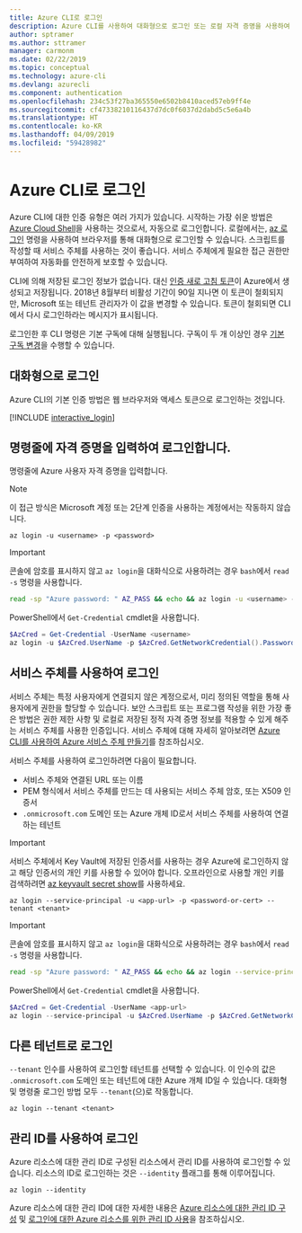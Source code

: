 ```yaml
---
title: Azure CLI로 로그인
description: Azure CLI를 사용하여 대화형으로 로그인 또는 로컬 자격 증명을 사용하여 로그인
author: sptramer
ms.author: sttramer
manager: carmonm
ms.date: 02/22/2019
ms.topic: conceptual
ms.technology: azure-cli
ms.devlang: azurecli
ms.component: authentication
ms.openlocfilehash: 234c53f27ba365550e6502b8410aced57eb9ff4e
ms.sourcegitcommit: cf47338210116437d7dc0f6037d2dabd5c5e6a4b
ms.translationtype: HT
ms.contentlocale: ko-KR
ms.lasthandoff: 04/09/2019
ms.locfileid: "59428982"
---
```

# <a name="sign-in-with-azure-cli"></a>Azure CLI로 로그인 

Azure CLI에 대한 인증 유형은 여러 가지가 있습니다. 시작하는 가장 쉬운 방법은 [Azure Cloud Shell](/azure/cloud-shell/overview)을 사용하는 것으로서, 자동으로 로그인합니다.
로컬에서는, [az 로그인](/cli/azure/reference-index#az-login) 명령을 사용하여 브라우저를 통해 대화형으로 로그인할 수 있습니다. 스크립트를 작성할 때 서비스 주체를 사용하는 것이 좋습니다. 서비스 주체에게 필요한 접근 권한만 부여하여 자동화를 안전하게 보호할 수 있습니다.

CLI에 의해 저장된 로그인 정보가 없습니다. 대신 [인증 새로 고침 토큰](https://docs.microsoft.com/en-us/azure/active-directory/develop/v1-id-and-access-tokens#refresh-tokens)이 Azure에서 생성되고 저장됩니다. 2018년 8월부터 비활성 기간이 90일 지나면 이 토큰이 철회되지만, Microsoft 또는 테넌트 관리자가 이 값을 변경할 수 있습니다. 토큰이 철회되면 CLI에서 다시 로그인하라는 메시지가 표시됩니다.

로그인한 후 CLI 명령은 기본 구독에 대해 실행됩니다. 구독이 두 개 이상인 경우 [기본 구독 변경](manage-azure-subscriptions-azure-cli.md)을 수행할 수 있습니다.

## <a name="sign-in-interactively"></a>대화형으로 로그인

Azure CLI의 기본 인증 방법은 웹 브라우저와 액세스 토큰으로 로그인하는 것입니다.

[!INCLUDE [interactive_login](includes/interactive-login.md)]

## <a name="sign-in-with-credentials-on-the-command-line"></a>명령줄에 자격 증명을 입력하여 로그인합니다.

명령줄에 Azure 사용자 자격 증명을 입력합니다.

> [!Note]
> 이 접근 방식은 Microsoft 계정 또는 2단계 인증을 사용하는 계정에서는 작동하지 않습니다.

```azurecli-interactive
az login -u <username> -p <password>
```

> [!IMPORTANT]
> 콘솔에 암호를 표시하지 않고 `az login`을 대화식으로 사용하려는 경우 `bash`에서 `read -s` 명령을 사용합니다.
>
> ```bash
> read -sp "Azure password: " AZ_PASS && echo && az login -u <username> -p $AZ_PASS
> ```
>
> PowerShell에서 `Get-Credential` cmdlet을 사용합니다.
>
> ```powershell
> $AzCred = Get-Credential -UserName <username>
> az login -u $AzCred.UserName -p $AzCred.GetNetworkCredential().Password
> ```

## <a name="sign-in-with-a-service-principal"></a>서비스 주체를 사용하여 로그인

서비스 주체는 특정 사용자에게 연결되지 않은 계정으로서, 미리 정의된 역할을 통해 사용자에게 권한을 할당할 수 있습니다. 보안 스크립트 또는 프로그램 작성을 위한 가장 좋은 방법은 권한 제한 사항 및 로컬로 저장된 정적 자격 증명 정보를 적용할 수 있게 해주는 서비스 주체를 사용한 인증입니다. 서비스 주체에 대해 자세히 알아보려면 [Azure CLI를 사용하여 Azure 서비스 주체 만들기](create-an-azure-service-principal-azure-cli.md)를 참조하십시오.

서비스 주체를 사용하여 로그인하려면 다음이 필요합니다.

* 서비스 주체와 연결된 URL 또는 이름
* PEM 형식에서 서비스 주체를 만드는 데 사용되는 서비스 주체 암호, 또는 X509 인증서
* `.onmicrosoft.com` 도메인 또는 Azure 개체 ID로서 서비스 주체를 사용하여 연결하는 테넌트

> [!IMPORTANT]
>
> 서비스 주체에서 Key Vault에 저장된 인증서를 사용하는 경우 Azure에 로그인하지 않고 해당 인증서의 개인 키를 사용할 수 있어야 합니다. 오프라인으로 사용할 개인 키를 검색하려면 [az keyvault secret show](/cli/azure/keyvault/secret)를 사용하세요.

```azurecli-interactive
az login --service-principal -u <app-url> -p <password-or-cert> --tenant <tenant>
```

> [!IMPORTANT]
> 콘솔에 암호를 표시하지 않고 `az login`을 대화식으로 사용하려는 경우 `bash`에서 `read -s` 명령을 사용합니다.
>
> ```bash
> read -sp "Azure password: " AZ_PASS && echo && az login --service-principal -u <app-url> -p $AZ_PASS --tenant <tenant>
> ```
>
> PowerShell에서 `Get-Credential` cmdlet을 사용합니다.
>
> ```powershell
> $AzCred = Get-Credential -UserName <app-url>
> az login --service-principal -u $AzCred.UserName -p $AzCred.GetNetworkCredential().Password --tenant <tenant>
> ```

## <a name="sign-in-with-a-different-tenant"></a>다른 테넌트로 로그인

`--tenant` 인수를 사용하여 로그인할 테넌트를 선택할 수 있습니다. 이 인수의 값은 `.onmicrosoft.com` 도메인 또는 테넌트에 대한 Azure 개체 ID일 수 있습니다. 대화형 및 명령줄 로그인 방법 모두 `--tenant`(으)로 작동합니다.

```azurecli-interactive
az login --tenant <tenant>
```

## <a name="sign-in-with-a-managed-identity"></a>관리 ID를 사용하여 로그인

Azure 리소스에 대한 관리 ID로 구성된 리소스에서 관리 ID를 사용하여 로그인할 수 있습니다. 리소스의 ID로 로그인하는 것은 `--identity` 플래그를 통해 이루어집니다.

```azurecli-interactive
az login --identity
```

Azure 리소스에 대한 관리 ID에 대한 자세한 내용은 [Azure 리소스에 대한 관리 ID 구성](https://docs.microsoft.com/en-us/azure/active-directory/managed-identities-azure-resources/qs-configure-cli-windows-vm) 및 [로그인에 대한 Azure 리소스를 위한 관리 ID 사용](https://docs.microsoft.com/en-us/azure/active-directory/managed-identities-azure-resources/how-to-use-vm-sign-in)을 참조하십시오.
